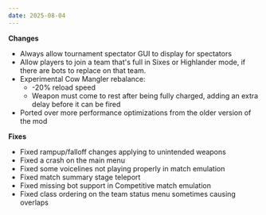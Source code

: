 ```yaml
---
date: 2025-08-04
---
```


**Changes**

* Always allow tournament spectator GUI to display for spectators
* Allow players to join a team that's full in Sixes or Highlander mode, if there are bots to replace on that team.
* Experimental Cow Mangler rebalance:
  * -20% reload speed
  * Weapon must come to rest after being fully charged, adding an extra delay before it can be fired
* Ported over more performance optimizations from the older version of the mod

**Fixes**

* Fixed rampup/falloff changes applying to unintended weapons
* Fixed a crash on the main menu
* Fixed some voicelines not playing properly in match emulation
* Fixed match summary stage teleport
* Fixed missing bot support in Competitive match emulation
* Fixed class ordering on the team status menu sometimes causing overlaps
